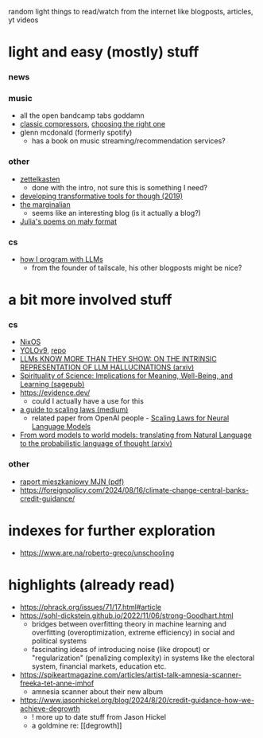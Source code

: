 random light things to read/watch from the internet like blogposts, articles, yt videos

# light and easy (mostly) stuff
### news

### music
- all the open bandcamp tabs goddamn
- [classic compressors](https://www.soundonsound.com/techniques/classic-compressors), [choosing the right one](https://www.plugin-alliance.com/en/blog/blogpost/items/choosing-the-right-compressor-plugin.html)
- glenn mcdonald (formerly spotify)
    - has a book on music streaming/recommendation services?
### other
- [zettelkasten](https://zettelkasten.de/overview/)
    - done with the intro, not sure this is something I need?
- [developing transformative tools for though (2019)](https://numinous.productions/ttft/)
- [the marginalian](https://www.themarginalian.org/2024/10/22/marginalian-18/)
    - seems like an interesting blog (is it actually a blog?)
- [Julia's poems on mały format](http://malyformat.com/2025/03/mozg-terrorystki/)
### cs
* [how I program with LLMs](https://crawshaw.io/blog/programming-with-llms)
    - from the founder of tailscale, his other blogposts might be nice?
# a bit more involved stuff
### cs
- [NixOS](https://nixos.org/manual/nixos/stable/#sec-installation)
- [YOLOv9](https://arxiv.org/abs/2402.13616), [repo](https://github.com/WongKinYiu/yolov9)
- [LLMs KNOW MORE THAN THEY SHOW: ON THE INTRINSIC REPRESENTATION OF LLM HALLUCINATIONS (arxiv)](https://arxiv.org/pdf/2410.02707v2)
- [Spirituality of Science: Implications for Meaning, Well-Being, and Learning (sagepub)](https://journals.sagepub.com/doi/10.1177/01461672231191356)
- https://evidence.dev/
    - could I actually have a use for this
- [a guide to scaling laws (medium)](https://medium.com/sage-ai/demystify-transformers-a-comprehensive-guide-to-scaling-laws-attention-mechanism-fine-tuning-fffb62fc2552)
    - related paper from OpenAI people - [Scaling Laws for Neural Language Models](https://arxiv.org/pdf/2001.08361)
- [From word models to world models: translating from Natural Language to the probabilistic language of thought (arxiv)](https://arxiv.org/pdf/2306.12672)
### other
- [raport mieszkaniowy MJN (pdf)](https://miastojestnasze.org/wp-content/uploads/2024/05/z-deszczu-pod-rynek-raport-mieszkaniowy-mjn-2.pdf)
- https://foreignpolicy.com/2024/08/16/climate-change-central-banks-credit-guidance/
# indexes for further exploration
- https://www.are.na/roberto-greco/unschooling
# highlights (already read)
- https://phrack.org/issues/71/17.html#article
- https://sohl-dickstein.github.io/2022/11/06/strong-Goodhart.html
    - bridges between overfitting theory in machine learning and overfitting (overoptimization, extreme efficiency) in social and political systems
    - fascinating ideas of introducing noise (like dropout) or "regularization" (penalizing complexity) in systems like the electoral system, financial markets, education etc.
- https://spikeartmagazine.com/articles/artist-talk-amnesia-scanner-freeka-tet-anne-imhof
    - amnesia scanner about their new album
- https://www.jasonhickel.org/blog/2024/8/20/credit-guidance-how-we-achieve-degrowth
    - ! more up to date stuff from Jason Hickel
    - a goldmine re: [[degrowth]]
